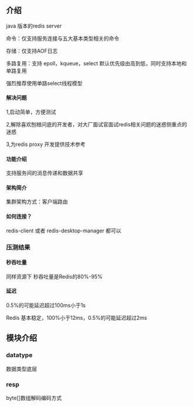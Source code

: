 
## 介绍

java 版本的redis server

命令：仅支持服务连接与五大基本类型相关的命令

存储：仅支持AOF日志

多路复用：支持 epoll，kqueue，select 默认优先级由高到低，同时支持本地和单路复用

强烈推荐使用单路select线程模型
#### 解决问题

1,启动简单，方便测试

2,解除喜欢刨根问底的开发者，对大厂面试官面试redis相关问题的迷惑侧重点的迷惑

3,为redis proxy 开发提供技术参考

#### 功能介绍

支持服务间的消息传递和数据共享

#### 架构简介

集群架构方式：客户端路由





####  如何连接？

redis-client 或者 redis-desktop-manager 都可以

###  压测结果

####  秒吞吐量

同样资源下 秒吞吐量是Redis的80%-95%

####  延迟



0.5%的可能延迟超过100ms小于1s

Redis 基本稳定，100%小于12ms，0.5%的可能延迟超过2ms


## 模块介绍
### datatype 
数据类型底层

### resp
byte[]数组解码编码方式







